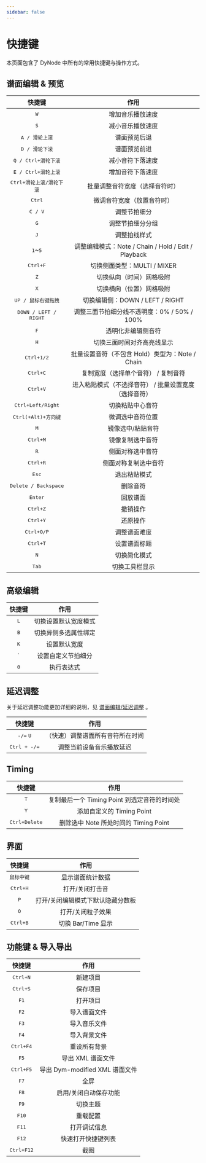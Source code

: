 ```yaml
---
sidebar: false
---
```


# 快捷键

本页面包含了 DyNode 中所有的常用快捷键与操作方式。

## 谱面编辑 & 预览

|              快捷键               |                         作用                          |
| :-------------------------------: | :---------------------------------------------------: |
|           <kbd>W</kbd>            |                   增加音乐播放速度                    |
|           <kbd>S</kbd>            |                   减小音乐播放速度                    |
|      <kbd>A / 滑轮上滚</kbd>      |                     谱面预览后退                      |
|      <kbd>D / 滑轮下滚</kbd>      |                     谱面预览前进                      |
|   <kbd>Q / Ctrl+滑轮下滚</kbd>    |                   减小音符下落速度                    |
|   <kbd>E / Ctrl+滑轮上滚</kbd>    |                   增加音符下落速度                    |
| <kbd>Ctrl+滑轮上滚/滑轮下滚</kbd> |            批量调整音符宽度（选择音符时）             |
|          <kbd>Ctrl</kbd>          |              微调音符宽度（放置音符时）               |
|         <kbd>C / V</kbd>          |                     调整节拍细分                      |
|           <kbd>G</kbd>            |                   调整节拍细分分组                    |
|           <kbd>J</kbd>            |                     调整拍线样式                      |
|     <kbd>1</kbd>~<kbd>5</kbd>     |  调整编辑模式：Note / Chain / Hold / Edit / Playback  |
|         <kbd>Ctrl+F</kbd>         |              切换侧面类型：MULTI / MIXER              |
|           <kbd>Z</kbd>            |               切换纵向（时间）网格吸附                |
|           <kbd>X</kbd>            |               切换横向（位置）网格吸附                |
|   <kbd>UP / 鼠标右键拖拽</kbd>    |            切换编辑侧：DOWN / LEFT / RIGHT            |
|  <kbd>DOWN / LEFT / RIGHT</kbd>   |      调整三面节拍细分线不透明度：0% / 50% / 100%      |
|           <kbd>F</kbd>            |                  透明化非编辑侧音符                   |
|           <kbd>H</kbd>            |              切换三面时间对齐高亮线显示               |
|        <kbd>Ctrl+1/2</kbd>        |    批量设置音符（不包含 Hold）类型为：Note / Chain    |
|         <kbd>Ctrl+C</kbd>         |          复制宽度（选择单个音符） / 复制音符          |
|         <kbd>Ctrl+V</kbd>         | 进入粘贴模式（不选择音符） / 批量设置宽度（选择音符） |
|    <kbd>Ctrl+Left/Right</kbd>     |                   切换粘贴中心音符                    |
|   <kbd>Ctrl(+Alt)+方向键</kbd>    |                   微调选中音符位置                    |
|           <kbd>M</kbd>            |                   镜像选中/粘贴音符                   |
|         <kbd>Ctrl+M</kbd>         |                   镜像复制选中音符                    |
|           <kbd>R</kbd>            |                   侧面对称选中音符                    |
|         <kbd>Ctrl+R</kbd>         |                 侧面对称复制选中音符                  |
|          <kbd>Esc</kbd>           |                     退出粘贴模式                      |
|   <kbd>Delete / Backspace</kbd>   |                       删除音符                        |
|         <kbd>Enter</kbd>          |                       回放谱面                        |
|         <kbd>Ctrl+Z</kbd>         |                       撤销操作                        |
|         <kbd>Ctrl+Y</kbd>         |                       还原操作                        |
|        <kbd>Ctrl+O/P</kbd>        |                     调整谱面难度                      |
|         <kbd>Ctrl+T</kbd>         |                     设置谱面标题                      |
|           <kbd>N</kbd>            |                     切换简化模式                      |
|          <kbd>Tab</kbd>           |                    切换工具栏显示                     |

## 高级编辑

|    快捷键    |         作用         |
| :----------: | :------------------: |
| <kbd>L</kbd> | 切换设置默认宽度模式 |
| <kbd>B</kbd> | 切换异侧多选属性绑定 |
| <kbd>K</kbd> |     设置默认宽度     |
| <kbd>`</kbd> |  设置自定义节拍细分  |
| <kbd>0</kbd> |      执行表达式      |

## 延迟调整

关于延迟调整功能更加详细的说明，见 [谱面编辑/延迟调整](guide/edit.md#延迟调整) 。

|           快捷键            |               作用               |
| :-------------------------: | :------------------------------: |
| <kbd>-/=</kbd> <kbd>U</kbd> | （快速）调整谱面所有音符所在时间 |
|    <kbd>Ctrl + -/=</kbd>    |     调整当前设备音乐播放延迟     |

## Timing

|         快捷键         |                     作用                     |
| :--------------------: | :------------------------------------------: |
|      <kbd>T</kbd>      | 复制最后一个 Timing Point 到选定音符的时间处 |
|      <kbd>Y</kbd>      |          添加自定义的 Timing Point           |
| <kbd>Ctrl+Delete</kbd> |    删除选中 Note 所处时间的 Timing Point     |

## 界面

|       快捷键        |               作用                |
| :-----------------: | :-------------------------------: |
| <kbd>鼠标中键</kbd> |         显示谱面统计数据          |
|  <kbd>Ctrl+H</kbd>  |          打开/关闭打击音          |
|    <kbd>P</kbd>     | 打开/关闭编辑模式下默认隐藏分数板 |
|    <kbd>O</kbd>     |         打开/关闭粒子效果         |
|  <kbd>Ctrl+B</kbd>  |        切换 Bar/Time 显示         |

## 功能键 & 导入导出

|       快捷键        |                 作用                  |
| :-----------------: | :-----------------------------------: |
|  <kbd>Ctrl+N</kbd>  |               新建项目                |
|  <kbd>Ctrl+S</kbd>  |               保存项目                |
|    <kbd>F1</kbd>    |               打开项目                |
|    <kbd>F2</kbd>    |             导入谱面文件              |
|    <kbd>F3</kbd>    |             导入音乐文件              |
|    <kbd>F4</kbd>    |             导入背景文件              |
| <kbd>Ctrl+F4</kbd>  |             重设所有背景              |
|    <kbd>F5</kbd>    |           导出 XML 谱面文件           |
| <kbd>Ctrl+F5</kbd>  |    导出 Dym-modified XML 谱面文件     |
|    <kbd>F7</kbd>    |                 全屏                  |
|    <kbd>F8</kbd>    |         启用/关闭自动保存功能         |
|    <kbd>F9</kbd>    |               切换主题                |
|   <kbd>F10</kbd>    |               重载配置                |
|   <kbd>F11</kbd>    |             打开调试信息              |
|   <kbd>F12</kbd>    |          快速打开快捷键列表           |
| <kbd>Ctrl+F12</kbd> |                 截图                  |
